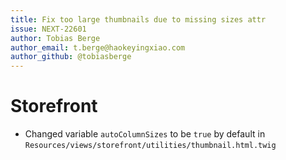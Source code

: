 ```yaml
---
title: Fix too large thumbnails due to missing sizes attr
issue: NEXT-22601
author: Tobias Berge
author_email: t.berge@haokeyingxiao.com
author_github: @tobiasberge
---
```

# Storefront
* Changed variable `autoColumnSizes` to be `true` by default in `Resources/views/storefront/utilities/thumbnail.html.twig`

